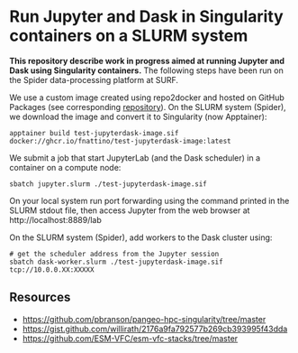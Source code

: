 # Run Jupyter and Dask in Singularity containers on a SLURM system

**This repository describe work in progress aimed at running Jupyter and Dask using Singularity containers.**
The following steps have been run on the Spider data-processing platform at SURF. 

We use a custom image created using repo2docker and hosted on GitHub Packages (see corresponding [repository](https://github.com/fnattino/test-jupyterdask-image)).
On the SLURM system (Spider), we download the image and convert it to Singularity (now Apptainer):
```shell
apptainer build test-jupyterdask-image.sif docker://ghcr.io/fnattino/test-jupyterdask-image:latest
```

We submit a job that start JupyterLab (and the Dask scheduler) in a container on a compute node:
```shell
sbatch jupyter.slurm ./test-jupyterdask-image.sif
```

On your local system run port forwarding using the command printed in the SLURM stdout file, then 
access Jupyter from the web browser at http://localhost:8889/lab

On the SLURM system (Spider), add workers to the Dask cluster using:
```shell
# get the scheduler address from the Jupyter session
sbatch dask-worker.slurm ./test-jupyterdask-image.sif tcp://10.0.0.XX:XXXXX 
```

## Resources

* https://github.com/pbranson/pangeo-hpc-singularity/tree/master
* https://gist.github.com/willirath/2176a9fa792577b269cb393995f43dda
* https://github.com/ESM-VFC/esm-vfc-stacks/tree/master
